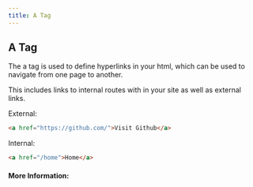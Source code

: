 ```yaml
---
title: A Tag
---
```

## A Tag

The a tag is used to define hyperlinks in your html, which can be used to navigate from one page to another.

This includes links to internal routes with in your site as well as external links.

External:
```html
<a href="https://github.com/">Visit Github</a>
```

Internal:
```html
<a href="/home">Home</a>
```


<!-- The article goes here, in GitHub-flavored Markdown. Feel free to add YouTube videos, images, and CodePen/JSBin embeds  -->

#### More Information:
<!-- Please add any articles you think might be helpful to read before writing the article -->



